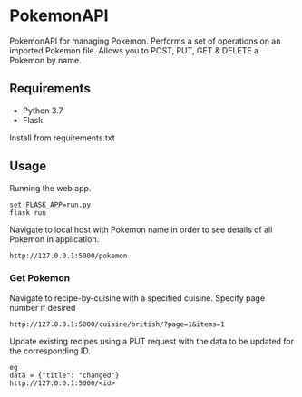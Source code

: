 # PokemonAPI
PokemonAPI for managing Pokemon. Performs a set of operations on an imported Pokemon file.
Allows you to POST, PUT, GET & DELETE a Pokemon by name.

## Requirements

- Python 3.7
- Flask


Install from requirements.txt


## Usage

Running the web app.

```
set FLASK_APP=run.py
flask run
```
Navigate to local host with Pokemon name in order to see details of all Pokemon in application.
```
http://127.0.0.1:5000/pokemon
```
### Get Pokemon

Navigate to recipe-by-cuisine with a specified cuisine.
Specify page number if desired
```
http://127.0.0.1:5000/cuisine/british/?page=1&items=1
```


Update existing recipes using a PUT request with the data to be updated for the corresponding ID.
```
eg
data = {"title": "changed"}
http://127.0.0.1:5000/<id>
```


